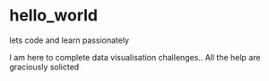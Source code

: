 # hello_world
lets code and learn passionately

I am here to complete data visualisation challenges..
All the help are graciously solicted
